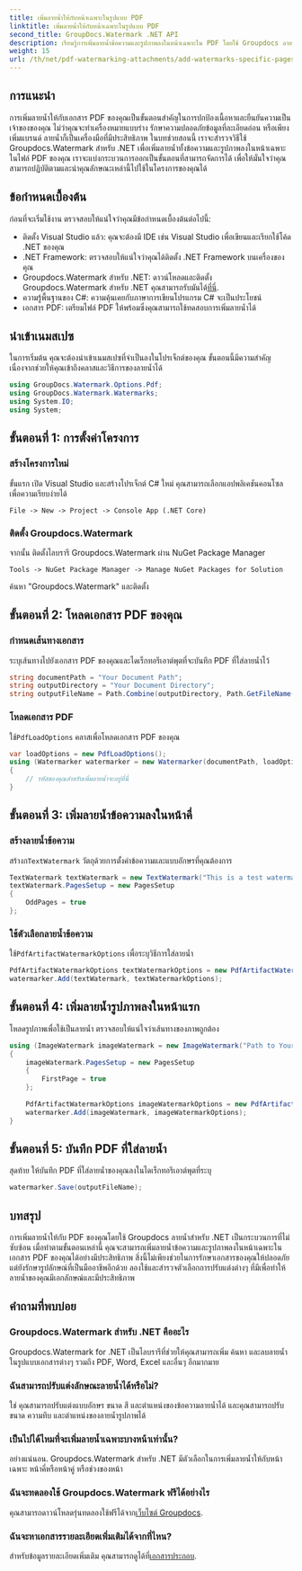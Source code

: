 ```yaml
---
title: เพิ่มลายน้ำให้กับหน้าเฉพาะในรูปแบบ PDF
linktitle: เพิ่มลายน้ำให้กับหน้าเฉพาะในรูปแบบ PDF
second_title: GroupDocs.Watermark .NET API
description: เรียนรู้การเพิ่มลายน้ำข้อความและรูปภาพลงในหน้าเฉพาะใน PDF โดยใช้ Groupdocs ลายน้ำสำหรับ .NET ปฏิบัติตามคำแนะนำโดยละเอียดของเราเพื่อรักษาความปลอดภัยให้กับเอกสารของคุณ
weight: 15
url: /th/net/pdf-watermarking-attachments/add-watermarks-specific-pages-pdf/
---
```

## การแนะนำ
การเพิ่มลายน้ำให้กับเอกสาร PDF ของคุณเป็นขั้นตอนสำคัญในการปกป้องเนื้อหาและยืนยันความเป็นเจ้าของของคุณ ไม่ว่าคุณจะทำเครื่องหมายแบบร่าง รักษาความปลอดภัยข้อมูลที่ละเอียดอ่อน หรือเพียงเพิ่มแบรนด์ ลายน้ำก็เป็นเครื่องมือที่มีประสิทธิภาพ ในบทช่วยสอนนี้ เราจะสำรวจวิธีใช้ Groupdocs.Watermark สำหรับ .NET เพื่อเพิ่มลายน้ำทั้งข้อความและรูปภาพลงในหน้าเฉพาะในไฟล์ PDF ของคุณ เราจะแบ่งกระบวนการออกเป็นขั้นตอนที่สามารถจัดการได้ เพื่อให้มั่นใจว่าคุณสามารถปฏิบัติตามและนำคุณลักษณะเหล่านี้ไปใช้ในโครงการของคุณได้
## ข้อกำหนดเบื้องต้น
ก่อนที่จะเริ่มใช้งาน ตรวจสอบให้แน่ใจว่าคุณมีข้อกำหนดเบื้องต้นต่อไปนี้:
- ติดตั้ง Visual Studio แล้ว: คุณจะต้องมี IDE เช่น Visual Studio เพื่อเขียนและเรียกใช้โค้ด .NET ของคุณ
- .NET Framework: ตรวจสอบให้แน่ใจว่าคุณได้ติดตั้ง .NET Framework บนเครื่องของคุณ
-  Groupdocs.Watermark สำหรับ .NET: ดาวน์โหลดและติดตั้ง Groupdocs.Watermark สำหรับ .NET คุณสามารถรับมันได้[ที่นี่](https://releases.groupdocs.com/Watermark/net/).
- ความรู้พื้นฐานของ C#: ความคุ้นเคยกับภาษาการเขียนโปรแกรม C# จะเป็นประโยชน์
- เอกสาร PDF: เตรียมไฟล์ PDF ให้พร้อมซึ่งคุณสามารถใช้ทดสอบการเพิ่มลายน้ำได้
## นำเข้าเนมสเปซ
ในการเริ่มต้น คุณจะต้องนำเข้าเนมสเปซที่จำเป็นลงในโปรเจ็กต์ของคุณ ขั้นตอนนี้มีความสำคัญเนื่องจากช่วยให้คุณเข้าถึงคลาสและวิธีการของลายน้ำได้
```csharp
using GroupDocs.Watermark.Options.Pdf;
using GroupDocs.Watermark.Watermarks;
using System.IO;
using System;
```
## ขั้นตอนที่ 1: การตั้งค่าโครงการ
### สร้างโครงการใหม่
ขั้นแรก เปิด Visual Studio และสร้างโปรเจ็กต์ C# ใหม่ คุณสามารถเลือกแอปพลิเคชันคอนโซลเพื่อความเรียบง่ายได้
```plaintext
File -> New -> Project -> Console App (.NET Core)
```
### ติดตั้ง Groupdocs.Watermark
จากนั้น ติดตั้งไลบรารี Groupdocs.Watermark ผ่าน NuGet Package Manager
```plaintext
Tools -> NuGet Package Manager -> Manage NuGet Packages for Solution
```
ค้นหา "Groupdocs.Watermark" และติดตั้ง
## ขั้นตอนที่ 2: โหลดเอกสาร PDF ของคุณ
### กำหนดเส้นทางเอกสาร
ระบุเส้นทางไปยังเอกสาร PDF ของคุณและไดเร็กทอรีเอาต์พุตที่จะบันทึก PDF ที่ใส่ลายน้ำไว้
```csharp
string documentPath = "Your Document Path";
string outputDirectory = "Your Document Directory";
string outputFileName = Path.Combine(outputDirectory, Path.GetFileName(documentPath));
```
### โหลดเอกสาร PDF
 ใช้`PdfLoadOptions` คลาสเพื่อโหลดเอกสาร PDF ของคุณ
```csharp
var loadOptions = new PdfLoadOptions();
using (Watermarker watermarker = new Watermarker(documentPath, loadOptions))
{
    // รหัสของคุณสำหรับเพิ่มลายน้ำจะอยู่ที่นี่
}
```
## ขั้นตอนที่ 3: เพิ่มลายน้ำข้อความลงในหน้าคี่
### สร้างลายน้ำข้อความ
 สร้างก`TextWatermark` วัตถุด้วยการตั้งค่าข้อความและแบบอักษรที่คุณต้องการ
```csharp
TextWatermark textWatermark = new TextWatermark("This is a test watermark", new Font("Arial", 8));
textWatermark.PagesSetup = new PagesSetup
{
    OddPages = true
};
```
### ใช้ตัวเลือกลายน้ำข้อความ
 ใช้`PdfArtifactWatermarkOptions` เพื่อระบุวิธีการใส่ลายน้ำ
```csharp
PdfArtifactWatermarkOptions textWatermarkOptions = new PdfArtifactWatermarkOptions();
watermarker.Add(textWatermark, textWatermarkOptions);
```
## ขั้นตอนที่ 4: เพิ่มลายน้ำรูปภาพลงในหน้าแรก
โหลดรูปภาพเพื่อใช้เป็นลายน้ำ ตรวจสอบให้แน่ใจว่าเส้นทางของภาพถูกต้อง
```csharp
using (ImageWatermark imageWatermark = new ImageWatermark("Path to Your Image"))
{
    imageWatermark.PagesSetup = new PagesSetup
    {
        FirstPage = true
    };
    
    PdfArtifactWatermarkOptions imageWatermarkOptions = new PdfArtifactWatermarkOptions();
    watermarker.Add(imageWatermark, imageWatermarkOptions);
}
```
## ขั้นตอนที่ 5: บันทึก PDF ที่ใส่ลายน้ำ
สุดท้าย ให้บันทึก PDF ที่ใส่ลายน้ำของคุณลงในไดเร็กทอรีเอาต์พุตที่ระบุ
```csharp
watermarker.Save(outputFileName);
```
## บทสรุป
การเพิ่มลายน้ำให้กับ PDF ของคุณโดยใช้ Groupdocs ลายน้ำสำหรับ .NET เป็นกระบวนการที่ไม่ซับซ้อน เมื่อทำตามขั้นตอนเหล่านี้ คุณจะสามารถเพิ่มลายน้ำข้อความและรูปภาพลงในหน้าเฉพาะในเอกสาร PDF ของคุณได้อย่างมีประสิทธิภาพ สิ่งนี้ไม่เพียงช่วยในการรักษาเอกสารของคุณให้ปลอดภัย แต่ยังรักษารูปลักษณ์ที่เป็นมืออาชีพอีกด้วย ลองใช้และสำรวจตัวเลือกการปรับแต่งต่างๆ ที่มีเพื่อทำให้ลายน้ำของคุณมีเอกลักษณ์และมีประสิทธิภาพ
## คำถามที่พบบ่อย
### Groupdocs.Watermark สำหรับ .NET คืออะไร
Groupdocs.Watermark for .NET เป็นไลบรารีที่ช่วยให้คุณสามารถเพิ่ม ค้นหา และลบลายน้ำในรูปแบบเอกสารต่างๆ รวมถึง PDF, Word, Excel และอื่นๆ อีกมากมาย
### ฉันสามารถปรับแต่งลักษณะลายน้ำได้หรือไม่?
ใช่ คุณสามารถปรับแต่งแบบอักษร ขนาด สี และตำแหน่งของข้อความลายน้ำได้ และคุณสามารถปรับขนาด ความทึบ และตำแหน่งของลายน้ำรูปภาพได้
### เป็นไปได้ไหมที่จะเพิ่มลายน้ำเฉพาะบางหน้าเท่านั้น?
อย่างแน่นอน. Groupdocs.Watermark สำหรับ .NET มีตัวเลือกในการเพิ่มลายน้ำให้กับหน้าเฉพาะ หน้าคี่หรือหน้าคู่ หรือช่วงของหน้า
### ฉันจะทดลองใช้ Groupdocs.Watermark ฟรีได้อย่างไร
 คุณสามารถดาวน์โหลดรุ่นทดลองใช้ฟรีได้จาก[เว็บไซต์ Groupdocs](https://releases.groupdocs.com/).
### ฉันจะหาเอกสารรายละเอียดเพิ่มเติมได้จากที่ไหน?
 สำหรับข้อมูลรายละเอียดเพิ่มเติม คุณสามารถดูได้ที่[เอกสารประกอบ](https://tutorials.groupdocs.com/Watermark/net/).